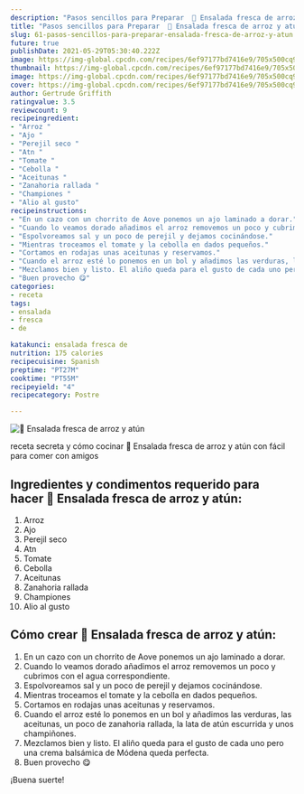 ```yaml
---
description: "Pasos sencillos para Preparar  🥗 Ensalada fresca de arroz y atún"
title: "Pasos sencillos para Preparar  🥗 Ensalada fresca de arroz y atún"
slug: 61-pasos-sencillos-para-preparar-ensalada-fresca-de-arroz-y-atun
future: true
publishDate: 2021-05-29T05:30:40.222Z
image: https://img-global.cpcdn.com/recipes/6ef97177bd7416e9/705x500cq90/ensalada-fresca-de-arroz-y-atun-foto-principal.jpg
thumbnail: https://img-global.cpcdn.com/recipes/6ef97177bd7416e9/705x500cq90/ensalada-fresca-de-arroz-y-atun-foto-principal.jpg
image: https://img-global.cpcdn.com/recipes/6ef97177bd7416e9/705x500cq90/ensalada-fresca-de-arroz-y-atun-foto-principal.jpg
cover: https://img-global.cpcdn.com/recipes/6ef97177bd7416e9/705x500cq90/ensalada-fresca-de-arroz-y-atun-foto-principal.jpg
author: Gertrude Griffith
ratingvalue: 3.5
reviewcount: 9
recipeingredient:
- "Arroz "
- "Ajo "
- "Perejil seco "
- "Atn "
- "Tomate "
- "Cebolla "
- "Aceitunas "
- "Zanahoria rallada "
- "Championes "
- "Alio al gusto"
recipeinstructions:
- "En un cazo con un chorrito de Aove ponemos un ajo laminado a dorar."
- "Cuando lo veamos dorado añadimos el arroz removemos un poco y cubrimos con el agua correspondiente."
- "Espolvoreamos sal y un poco de perejil y dejamos cocinándose."
- "Mientras troceamos el tomate y la cebolla en dados pequeños."
- "Cortamos en rodajas unas aceitunas y reservamos."
- "Cuando el arroz esté lo ponemos en un bol y añadimos las verduras, las aceitunas, un poco de zanahoria rallada, la lata de atún escurrida y unos champiñones."
- "Mezclamos bien y listo. El aliño queda para el gusto de cada uno pero una crema balsámica de Módena queda perfecta."
- "Buen provecho 😋"
categories:
- receta
tags:
- ensalada
- fresca
- de

katakunci: ensalada fresca de 
nutrition: 175 calories
recipecuisine: Spanish
preptime: "PT27M"
cooktime: "PT55M"
recipeyield: "4"
recipecategory: Postre

---
```



![🥗 Ensalada fresca de arroz y atún](https://img-global.cpcdn.com/recipes/6ef97177bd7416e9/705x500cq90/ensalada-fresca-de-arroz-y-atun-foto-principal.jpg)

receta secreta y cómo cocinar 🥗 Ensalada fresca de arroz y atún con fácil para comer con amigos

<!--inarticleads1-->

## Ingredientes y condimentos requerido para hacer 🥗 Ensalada fresca de arroz y atún:

1. Arroz 
1. Ajo 
1. Perejil seco 
1. Atn 
1. Tomate 
1. Cebolla 
1. Aceitunas 
1. Zanahoria rallada 
1. Championes 
1. Alio al gusto



<!--inarticleads2-->

## Cómo crear 🥗 Ensalada fresca de arroz y atún:

1. En un cazo con un chorrito de Aove ponemos un ajo laminado a dorar.
1. Cuando lo veamos dorado añadimos el arroz removemos un poco y cubrimos con el agua correspondiente.
1. Espolvoreamos sal y un poco de perejil y dejamos cocinándose.
1. Mientras troceamos el tomate y la cebolla en dados pequeños.
1. Cortamos en rodajas unas aceitunas y reservamos.
1. Cuando el arroz esté lo ponemos en un bol y añadimos las verduras, las aceitunas, un poco de zanahoria rallada, la lata de atún escurrida y unos champiñones.
1. Mezclamos bien y listo. El aliño queda para el gusto de cada uno pero una crema balsámica de Módena queda perfecta.
1. Buen provecho 😋



¡Buena suerte!

